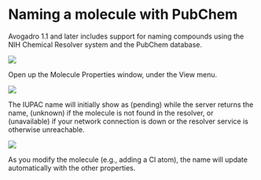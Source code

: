 # Naming a molecule with PubChem

Avogadro 1.1 and later includes support for naming compounds using the NIH Chemical Resolver system and the PubChem database.

![][1]

[1]: images/6-naming-a-molecule/media_1340251460215.png

Open up the Molecule Properties window, under the View menu.

![][2]

[2]: images/6-naming-a-molecule/media_1340251491638.png

The IUPAC name will initially show as (pending) while the server returns the name, (unknown) if the molecule is not found in the resolver, or (unavailable) if your network connection is down or the resolver service is otherwise unreachable.

![][3]

[3]: images/6-naming-a-molecule/media_1340251768869.png

As you modify the molecule (e.g., adding a Cl atom), the name will update automatically with the other properties.

